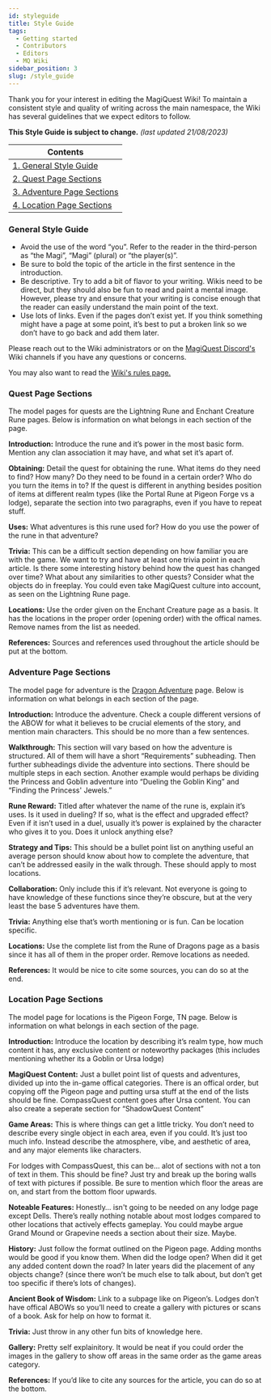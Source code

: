 ```yaml
---
id: styleguide
title: Style Guide
tags:
  - Getting started
  - Contributors
  - Editors
  - MQ Wiki
sidebar_position: 3
slug: /style_guide
---
```


Thank you for your interest in editing the MagiQuest Wiki! To maintain a consistent style and quality of writing across the main namespace, the Wiki has several guidelines that we expect editors to follow.

**This Style Guide is subject to change.** *(last updated 21/08/2023)*

| Contents |
| --- |
| [1. General Style Guide](#general-style-guide) |
| [2. Quest Page Sections](#quest-page-sections) |
| [3. Adventure Page Sections](#adventure-page-sections) |
| [4. Location Page Sections](#location-page-sections) |

### General Style Guide

- Avoid the use of the word “you”. Refer to the reader in the third-person as “the Magi”, “Magi” (plural) or “the player(s)”.
- Be sure to bold the topic of the article in the first sentence in the introduction.
- Be descriptive. Try to add a bit of flavor to your writing. Wikis need to be direct, but they should also be fun to read and paint a mental image. However, please try and ensure that your writing is concise enough that the reader can easily understand the main point of the text.
- Use lots of links. Even if the pages don’t exist yet. If you think something might have a page at some point, it’s best to put a broken link so we don’t have to go back and add them later.

Please reach out to the Wiki administrators or on the [MagiQuest Discord's](https://discord.com/invite/6e4whagCph) Wiki channels if you have any questions or concerns.

You may also want to read the [Wiki's rules page.](docs\Wiki_Rules.md)

### Quest Page Sections

The model pages for quests are the Lightning Rune and Enchant Creature Rune pages. Below is information on what belongs in each section of the page.

**Introduction:** Introduce the rune and it’s power in the most basic form. Mention any clan association it may have, and what set it’s apart of.

**Obtaining:** Detail the quest for obtaining the rune. What items do they need to find? How many? Do they need to be found in a certain order? Who do you turn the items in to? If the quest is different in anything besides position of items at different realm types (like the Portal Rune at Pigeon Forge vs a lodge), separate the section into two paragraphs, even if you have to repeat stuff.

**Uses:** What adventures is this rune used for? How do you use the power of the rune in that adventure?

**Trivia:** This can be a difficult section depending on how familiar you are with the game. We want to try and have at least one trivia point in each article. Is there some interesting history behind how the quest has changed over time? What about any similarities to other quests? Consider what the objects do in freeplay. You could even take MagiQuest culture into account, as seen on the Lightning Rune page.

**Locations:** Use the order given on the Enchant Creature page as a basis. It has the locations in the proper order (opening order) with the offical names. Remove names from the list as needed.

**References:** Sources and references used throughout the article should be put at the bottom.

### Adventure Page Sections

The model page for adventure is the [Dragon Adventure](docs\Adventures\Adventures_in_MagiQuest_Legacy\Dragon_Adventure.md) page. Below is information on what belongs in each section of the page.

**Introduction:** Introduce the adventure. Check a couple different versions of the ABOW for what it believes to be crucial elements of the story, and mention main characters. This should be no more than a few sentences.

**Walkthrough:** This section will vary based on how the adventure is structured. All of them will have a short “Requirements” subheading. Then further subheadings divide the adventure into sections. There should be multiple steps in each section. Another example would perhaps be dividing the Princess and Goblin adventure into “Dueling the Goblin King” and “Finding the Princess' Jewels.”

**Rune Reward:** Titled after whatever the name of the rune is, explain it’s uses. Is it used in dueling? If so, what is the effect and upgraded effect? Even if it isn’t used in a duel, usually it’s power is explained by the character who gives it to you. Does it unlock anything else?

**Strategy and Tips:** This should be a bullet point list on anything useful an average person should know about how to complete the adventure, that can’t be addressed easily in the walk through. These should apply to most locations.

**Collaboration:** Only include this if it’s relevant. Not everyone is going to have knowledge of these functions since they’re obscure, but at the very least the base 5 adventures have them.

**Trivia:** Anything else that’s worth mentioning or is fun. Can be location specific.

**Locations:** Use the complete list from the Rune of Dragons page as a basis since it has all of them in the proper order. Remove locations as needed.

**References:** It would be nice to cite some sources, you can do so at the end.

### Location Page Sections

The model page for locations is the Pigeon Forge, TN page. Below is information on what belongs in each section of the page.

**Introduction:** Introduce the location by describing it’s realm type, how much content it has, any exclusive content or noteworthy packages (this includes mentioning whether its a Goblin or Ursa lodge)

**MagiQuest Content:** Just a bullet point list of quests and adventures, divided up into the in-game offical categories. There is an offical order, but copying off the Pigeon page and putting ursa stuff at the end of the lists should be fine. CompassQuest content goes after Ursa content. You can also create a seperate section for “ShadowQuest Content”

**Game Areas:** This is where things can get a little tricky. You don’t need to describe every single object in each area, even if you could. It’s just too much info. Instead describe the atmosphere, vibe, and aesthetic of area, and any major elements like characters.

For lodges with CompassQuest, this can be… alot of sections with not a ton of text in them. This should be fine? Just try and break up the boring walls of text with pictures if possible. Be sure to mention which floor the areas are on, and start from the bottom floor upwards.

**Noteable Features:** Honestly… isn't going to be needed on any lodge page except Dells. There’s really nothing notable about most lodges compared to other locations that actively effects gameplay. You could maybe argue Grand Mound or Grapevine needs a section about their size. Maybe.

**History:** Just follow the format outlined on the Pigeon page. Adding months would be good if you know them. When did the lodge open? When did it get any added content down the road? In later years did the placement of any objects change? (since there won’t be much else to talk about, but don’t get too specific if there’s lots of changes).

**Ancient Book of Wisdom:** Link to a subpage like on Pigeon’s. Lodges don’t have offical ABOWs so you’ll need to create a gallery with pictures or scans of a book. Ask for help on how to format it.

**Trivia:** Just throw in any other fun bits of knowledge here.

**Gallery:** Pretty self explainitory. It would be neat if you could order the images in the gallery to show off areas in the same order as the game areas category.

**References:** If you’d like to cite any sources for the article, you can do so at the bottom.